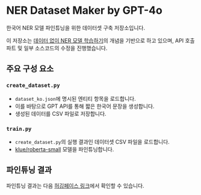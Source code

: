 # NER Dataset Maker by GPT-4o

한국어 NER 모델 파인튜닝을 위한 데이터셋 구축 저장소입니다.

이 저장소는 [데이터 없이 NER 모델 학습하기](https://medium.com/@yongsun.yoon/%EB%8D%B0%EC%9D%B4%ED%84%B0-%EC%97%86%EC%9D%B4-ner-%EB%AA%A8%EB%8D%B8-%ED%95%99%EC%8A%B5%ED%95%98%EA%B8%B0-90c4c24953a)의 개념을 기반으로 하고 있으며, API 호출 파트 및 일부 소스코드의 수정을 진행했습니다.

## 주요 구성 요소

### `create_dataset.py`

- `dataset_ko.json`에 명시된 엔티티 항목을 로드합니다.
- 이를 바탕으로 GPT API를 통해 짧은 한국어 문장을 생성합니다.
- 생성된 데이터를 CSV 파일로 저장합니다.

### `train.py`

- `create_dataset.py`의 실행 결과인 데이터셋 CSV 파일을 로드합니다.
- [klue/roberta-small](https://huggingface.co/klue/roberta-small) 모델을 파인튜닝합니다.

## 파인튜닝 결과

파인튜닝 결과는 다음 [허깅페이스 링크](https://huggingface.co/vitus9988/klue_roberta_small_ner_custom_domain)에서 확인할 수 있습니다.
